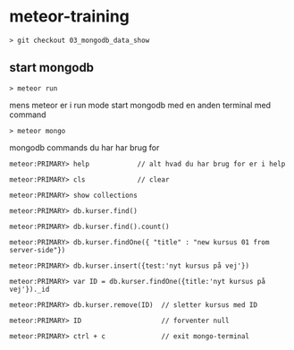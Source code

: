meteor-training
===============


	> git checkout 03_mongodb_data_show


## start mongodb
	
	> meteor run

mens meteor er i run mode start mongodb med en anden terminal med command

	> meteor mongo

mongodb commands du har har brug for
	
	meteor:PRIMARY> help			// alt hvad du har brug for er i help
	
	meteor:PRIMARY> cls             // clear 

	meteor:PRIMARY> show collections

	meteor:PRIMARY> db.kurser.find()

	meteor:PRIMARY> db.kurser.find().count()

	meteor:PRIMARY> db.kurser.findOne({ "title" : "new kursus 01 from server-side"}) 

	meteor:PRIMARY> db.kurser.insert({test:'nyt kursus på vej'})

	meteor:PRIMARY> var ID = db.kurser.findOne({title:'nyt kursus på vej'})._id
	
	meteor:PRIMARY> db.kurser.remove(ID)  // sletter kursus med ID 

	meteor:PRIMARY> ID                    // forventer null   

	meteor:PRIMARY> ctrl + c              // exit mongo-terminal 





	
	